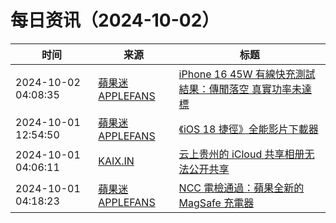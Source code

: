 ﻿# 每日资讯（2024-10-02）

|时间|来源|标题|
|---|---|---|
|2024-10-02 04:08:35|[蘋果迷 APPLEFANS](https://applefans.today/feed/)|[iPhone 16 45W 有線快充測試結果：傳聞落空 真實功率未達標](https://applefans.today/2024-10-iphone-16-pro-max-charging-test/)|
|2024-10-01 12:54:50|[蘋果迷 APPLEFANS](https://applefans.today/feed/)|[《iOS 18 捷徑》全能影片下載器](https://applefans.today/2024-09-ios-18-shortcuts-iphone-media-downloader-ios-18/)|
|2024-10-01 04:06:11|[KAIX.IN](https://kaix.in/feed/)|[云上贵州的 iCloud 共享相册无法公开共享](https://kaix.in/2024/1001-icloud/)|
|2024-10-01 04:18:23|[蘋果迷 APPLEFANS](https://applefans.today/feed/)|[NCC 電檢通過：蘋果全新的 MagSafe 充電器](https://applefans.today/2024-10-ncc-magsafe-adapter/)|
